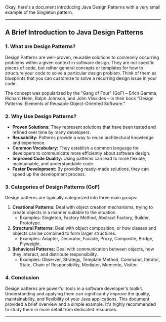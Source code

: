 Okay, here's a document introducing Java Design Patterns with a very small example of the Singleton pattern.

---

## A Brief Introduction to Java Design Patterns

### 1. What are Design Patterns?

Design Patterns are well-proven, reusable solutions to commonly occurring problems within a given context in software design. They are not specific pieces of code, but rather general concepts or templates for how to structure your code to solve a particular design problem. Think of them as blueprints that you can customize to solve a recurring design issue in your code.

The concept was popularized by the "Gang of Four" (GoF) – Erich Gamma, Richard Helm, Ralph Johnson, and John Vlissides – in their book "Design Patterns: Elements of Reusable Object-Oriented Software."

### 2. Why Use Design Patterns?

*   **Proven Solutions:** They represent solutions that have been tested and refined over time by many developers.
*   **Reusability:** Patterns provide a way to reuse architectural knowledge and experience.
*   **Common Vocabulary:** They establish a common language for developers to communicate more efficiently about software design.
*   **Improved Code Quality:** Using patterns can lead to more flexible, maintainable, and understandable code.
*   **Faster Development:** By providing ready-made solutions, they can speed up the development process.

### 3. Categories of Design Patterns (GoF)

Design patterns are typically categorized into three main groups:

1.  **Creational Patterns:** Deal with object creation mechanisms, trying to create objects in a manner suitable to the situation.
    *   Examples: Singleton, Factory Method, Abstract Factory, Builder, Prototype.
2.  **Structural Patterns:** Deal with object composition, or how classes and objects can be combined to form larger structures.
    *   Examples: Adapter, Decorator, Facade, Proxy, Composite, Bridge, Flyweight.
3.  **Behavioral Patterns:** Deal with communication between objects, how they interact, and distribute responsibility.
    *   Examples: Observer, Strategy, Template Method, Command, Iterator, State, Chain of Responsibility, Mediator, Memento, Visitor.

### 4. Conclusion

Design patterns are powerful tools in a software developer's toolkit. Understanding and applying them can significantly improve the quality, maintainability, and flexibility of your Java applications. This document provided a brief overview and a simple example. It's highly recommended to study them in more detail from dedicated resources.

---